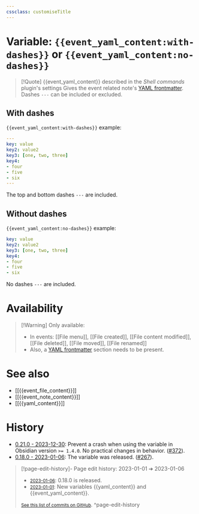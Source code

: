 ```yaml
---
cssclass: customiseTitle
---
```

# Variable: `{{event_yaml_content:with-dashes}}` or `{{event_yaml_content:no-dashes}}`
> [!Quote] {{event_yaml_content}} described in the *Shell commands* plugin's settings
> Gives the event related note's [YAML frontmatter](https://help.obsidian.md/Advanced+topics/YAML+front+matter). Dashes `---` can be included or excluded.

## With dashes
`{{event_yaml_content:with-dashes}}` example:
```yaml
---
key: value
key2: value2
key3: [one, two, three]
key4:
- four
- five
- six
---
```

The top and bottom dashes `---` are included.

## Without dashes
`{{event_yaml_content:no-dashes}}` example:
```yaml
key: value
key2: value2
key3: [one, two, three]
key4:
- four
- five
- six
```

No dashes `---` are included.

# Availability
> [!Warning] Only available:
> - In events: [[File menu]], [[File created]], [[File content modified]], [[File deleted]], [[File moved]], [[File renamed]]
> - Also, a [YAML frontmatter](https://help.obsidian.md/Advanced+topics/YAML+front+matter) section needs to be present.

# See also
- [[{{event_file_content}}]]
- [[{{event_note_content}}]]
- [[{{yaml_content}}]]

# History
- [0.21.0 - 2023-12-30](https://github.com/Taitava/obsidian-shellcommands/blob/main/CHANGELOG.md#0210---2023-12-30): Prevent a crash when using the variable in Obsidian version `>= 1.4.0`. No practical changes in behavior. ([#372](https://github.com/Taitava/obsidian-shellcommands/issues/372)).
- [0.18.0 - 2023-01-06](https://github.com/Taitava/obsidian-shellcommands/blob/main/CHANGELOG.md#0180---2023-01-06): The variable was released. ([#267](https://github.com/Taitava/obsidian-shellcommands/issues/267)).

> [!page-edit-history]- Page edit history: 2023-01-01 &#10132; 2023-01-06
> - [<small>2023-01-06</small>](https://github.com/Taitava/obsidian-shellcommands-documentation/commit/65637e77d4b209f81b215d1f2222bb138b7cbf0c): 0.18.0 is released.
> - [<small>2023-01-01</small>](https://github.com/Taitava/obsidian-shellcommands-documentation/commit/265fbffa086a29cdabb125380c773b1060a682ee): New variables {{yaml_content}} and {{event_yaml_content}}.
> 
> [<small>See this list of commits on GitHub</small>](https://github.com/Taitava/obsidian-shellcommands-documentation/commits/main/./Variables/%7B%7Bevent_yaml_content%7D%7D.md).
> ^page-edit-history